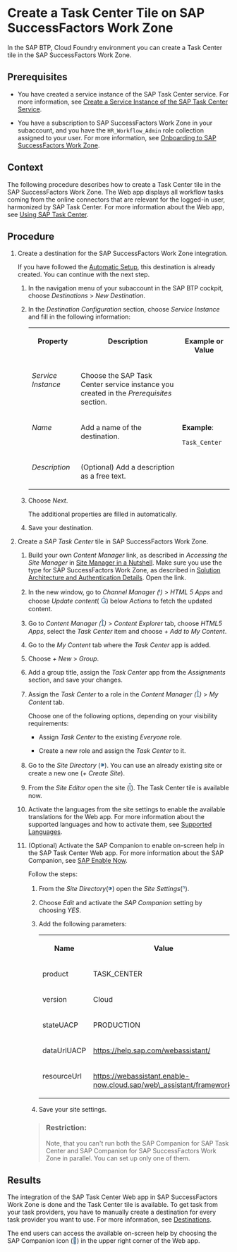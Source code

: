 <!-- loiob00ac0c2faa5409bbab9bb778ee35636 -->

<link rel="stylesheet" type="text/css" href="../css/sap-icons.css"/>

# Create a Task Center Tile on SAP SuccessFactors Work Zone

In the SAP BTP, Cloud Foundry environment you can create a Task Center tile in the SAP SuccessFactors Work Zone.



<a name="loiob00ac0c2faa5409bbab9bb778ee35636__prereq_u4n_mbc_d3b"/>

## Prerequisites

-   You have created a service instance of the SAP Task Center service. For more information, see [Create a Service Instance of the SAP Task Center Service](create-a-service-instance-of-the-sap-task-center-service-d36035e.md).

-   You have a subscription to SAP SuccessFactors Work Zone in your subaccount, and you have the `HR_Workflow_Admin` role collection assigned to your user. For more information, see [Onboarding to SAP SuccessFactors Work Zone](https://help.sap.com/docs/WZ/b03c84105ff74f809631e494bd612e83/edc62f97f50a432bb8dba04626689050.html).




## Context

The following procedure describes how to create a Task Center tile in the SAP SuccessFactors Work Zone. The Web app displays all workflow tasks coming from the online connectors that are relevant for the logged-in user, harmonized by SAP Task Center. For more information about the Web app, see [Using SAP Task Center](../70-using-the-web-app/using-sap-task-center-7de5ff4.md).



<a name="loiob00ac0c2faa5409bbab9bb778ee35636__steps_v1n_mf2_vvb"/>

## Procedure

1.  Create a destination for the SAP SuccessFactors Work Zone integration.

    If you have followed the [Automatic Setup](automatic-setup-3a49967.md), this destination is already created. You can continue with the next step.

    1.  In the navigation menu of your subaccount in the SAP BTP cockpit, choose *Destinations* \> *New Destination*.
    2.  In the *Destination Configuration* section, choose *Service Instance* and fill in the following information:


        <table>
        <tr>
        <th valign="top">

        Property


        
        </th>
        <th valign="top">

        Description


        
        </th>
        <th valign="top">

        Example or Value


        
        </th>
        </tr>
        <tr>
        <td valign="top">
        
        *Service Instance*


        
        </td>
        <td valign="top">
        
        Choose the SAP Task Center service instance you created in the *Prerequisites* section.


        
        </td>
        <td valign="top">
        
         


        
        </td>
        </tr>
        <tr>
        <td valign="top">
        
        *Name*


        
        </td>
        <td valign="top">
        
        Add a name of the destination.


        
        </td>
        <td valign="top">
        
        **Example**:

        `Task_Center`


        
        </td>
        </tr>
        <tr>
        <td valign="top">
        
        *Description*


        
        </td>
        <td valign="top">
        
        \(Optional\) Add a description as a free text.


        
        </td>
        <td valign="top">
        
         


        
        </td>
        </tr>
        </table>
        
    3.  Choose *Next*.

        The additional properties are filled in automatically.

    4.  Save your destination.

2.  Create a *SAP Task Center* tile in SAP SuccessFactors Work Zone.

    1.  Build your own *Content Manager* link, as described in *Accessing the Site Manager* in [Site Manager in a Nutshell](https://help.sap.com/docs/WZ/b03c84105ff74f809631e494bd612e83/1589c253001a4433980ada7fa94df8d0.html). Make sure you use the type for SAP SuccessFactors Work Zone, as described in [Solution Architecture and Authentication Details](https://help.sap.com/docs/WZ/b03c84105ff74f809631e494bd612e83/1fd9ea4f7051499db52b2dc086b86b54.html#hostname-pattern). Open the link.
    2.  In the new window, go to *Channel Manager \(*<span style="font-size:16px;"><span style="color:#346187;"><span class="SAP-icons"></span></span></span>*\)* \> *HTML 5 Apps* and choose *Update content*\( <span style="font-size:16px;"><span style="color:#346187;"><span class="SAP-icons"></span></span></span>\) below *Actions* to fetch the updated content.
    3.  Go to *Content Manager \(*<span style="font-size:16px;"><span style="color:#346187;"><span class="SAP-icons"></span></span></span>*\)* \> *Content Explorer* tab, choose *HTML5 Apps*, select the *Task Center* item and choose *\+ Add to My Content*.
    4.  Go to the *My Content* tab where the *Task Center* app is added.
    5.  Choose *\+ New* \> *Group*.
    6.  Add a group title, assign the *Task Center* app from the *Assignments* section, and save your changes.
    7.  Assign the *Task Center* to a role in the *Content Manager \(*<span style="font-size:16px;"><span style="color:#346187;"><span class="SAP-icons"></span></span></span>*\)* \> *My Content* tab.

        Choose one of the following options, depending on your visibility requirements:

        -   Assign *Task Center* to the existing *Everyone* role.

        -   Create a new role and assign the *Task Center* to it.


    8.  Go to the *Site Directory* \(<span style="font-size:16px;"><span style="color:#346187;"><span class="SAP-icons"></span></span></span>\). You can use an already existing site or create a new one \(*\+ Create Site*\).
    9.  From the *Site Editor* open the site \(<span style="font-size:16px;"><span style="color:#346187;"><span class="SAP-icons"></span></span></span>\). The Task Center tile is available now.
    10. Activate the languages from the site settings to enable the available translations for the Web app. For more information about the supported languages and how to activate them, see [Supported Languages](../10-what-is/supported-languages-c66c693.md).
    11. \(Optional\) Activate the SAP Companion to enable on-screen help in the SAP Task Center Web app. For more information about the SAP Companion, see [SAP Enable Now](https://help.sap.com/viewer/product/SAP_ENABLE_NOW/latest/en-US?task=use_task).

        Follow the steps:

        1.  From the *Site Directory*\(<span style="font-size:16px;"><span style="color:#346187;"><span class="SAP-icons"></span></span></span>\) open the *Site Settings*\(<span style="color:#346187;"><span class="SAP-icons"></span></span>\).
        2.  Choose *Edit* and activate the *SAP Companion* setting by choosing *YES*.
        3.  Add the following parameters:


            <table>
            <tr>
            <th valign="top">

            Name


            
            </th>
            <th valign="top">

            Value


            
            </th>
            </tr>
            <tr>
            <td valign="top">
            
            product


            
            </td>
            <td valign="top">
            
            TASK\_CENTER


            
            </td>
            </tr>
            <tr>
            <td valign="top">
            
            version


            
            </td>
            <td valign="top">
            
            Cloud


            
            </td>
            </tr>
            <tr>
            <td valign="top">
            
            stateUACP


            
            </td>
            <td valign="top">
            
            PRODUCTION


            
            </td>
            </tr>
            <tr>
            <td valign="top">
            
            dataUrlUACP


            
            </td>
            <td valign="top">
            
            https://help.sap.com/webassistant/


            
            </td>
            </tr>
            <tr>
            <td valign="top">
            
            resourceUrl


            
            </td>
            <td valign="top">
            
            https://webassistant.enable-now.cloud.sap/web\_assistant/framework/


            
            </td>
            </tr>
            </table>
            
        4.  Save your site settings.

        > ### Restriction:  
        > Note, that you can't run both the SAP Companion for SAP Task Center and SAP Companion for SAP SuccessFactors Work Zone in parallel. You can set up only one of them.





<a name="loiob00ac0c2faa5409bbab9bb778ee35636__result_h3j_4ss_tnb"/>

## Results

The integration of the SAP Task Center Web app in SAP SuccessFactors Work Zone is done and the Task Center tile is available. To get task from your task providers, you have to manually create a destination for every task provider you want to use. For more information, see [Destinations](../40-administration/destinations-3470733.md).

The end users can access the available on-screen help by choosing the SAP Companion icon \(<span style="color:#346187;"><span class="SAP-icons"></span></span>\) in the upper right corner of the Web app.

